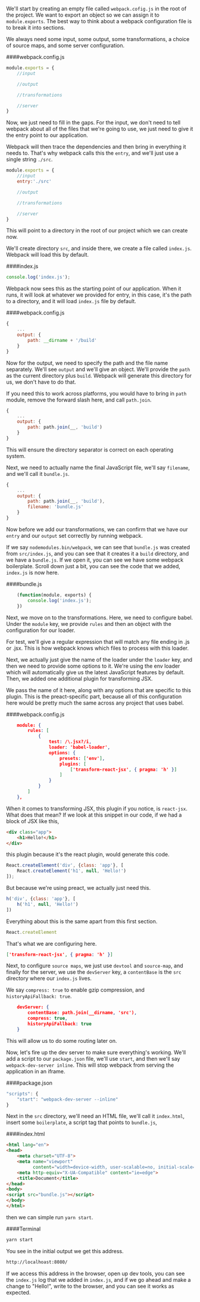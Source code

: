 We'll start by creating an empty file called `webpack.cofig.js` in the root of the project. We want to export an object so we can assign it to `module.exports`. The best way to think about a webpack configuration file is to break it into sections.

We always need some input, some output, some transformations, a choice of source maps, and some server configuration. 

####webpack.config.js
```javascript
module.exports = {
	//input

	//output

	//transformations

	//server
}
```
Now, we just need to fill in the gaps. For the input, we don't need to tell webpack about all of the files that we're going to use, we just need to give it the entry point to our application.

Webpack will then trace the dependencies and then bring in everything it needs to. That's why webpack calls this the `entry`, and we'll just use a single string `./src`. 

```javascript
module.exports = {
	//input
	entry:'./src'

	//output

	//transformations

	//server
}
```

This will point to a directory in the root of our project which we can create now.

We'll create directory `src`, and inside there, we create a file called `index.js`. Webpack will load this by default. 

####index.js
```javascript
console.log('index.js');
```

Webpack now sees this as the starting point of our application. When it runs, it will look at whatever we provided for entry, in this case, it's the path to a directory, and it will load `index.js` file by default.

####webpack.config.js
```javascript
{
	...
	output: {
		path: __dirname + '/build'
	}
}
```

Now for the output, we need to specify the path and the file name separately. We'll see `output` and we'll give an object. We'll provide the `path` as the current directory plus `build`. Webpack will generate this directory for us, we don't have to do that.

If you need this to work across platforms, you would have to bring in `path` module, remove the forward slash here, and call `path.join`. 

```javascript
{
	...
	output: {
		path: path.join(__, 'build')
	}
}
```

This will ensure the directory separator is correct on each operating system.

Next, we need to actually name the final JavaScript file, we'll say `filename`, and we'll call it `bundle.js`. 

```javascript
{
	...
	output: {
		path: path.join(__, 'build'),
		filename: 'bundle.js'
	}
}
```

Now before we add our transformations, we can confirm that we have our `entry` and our `output` set correctly by running webpack.

If we say `nodemodules.bin/webpack`, we can see that `bundle.js` was created from `src/index.js`, and you can see that it creates it a `build` directory, and we have a `bundle.js`. If we open it, you can see we have some webpack boilerplate. Scroll down just a bit, you can see the code that we added, `index.js` is now here. 

####bundle.js
```javascript
	(function(module, exports) {
		console.log('index.js');
	})
```
Next, we move on to the transformations. Here, we need to configure babel. Under the `module` key, we provide `rules` and then an object with the configuration for our loader.

For test, we'll give a regular expression that will match any file ending in .js or .jsx. This is how webpack knows which files to process with this loader.

Next, we actually just give the name of the loader under the `loader` key, and then we need to provide some options to it. We're using the env loader which will automatically give us the latest JavaScript features by default. Then, we added one additional plugin for transforming JSX.

We pass the name of it here, along with any options that are specific to this plugin. This is the preact-specific part, because all of this configuration here would be pretty much the same across any project that uses babel.

####webpack.config.js
```json
    module: {
        rules: [
            {
                test: /\.jsx?/i,
                loader: 'babel-loader',
                options: {
                    presets: ['env'],
                    plugins: [
                        ['transform-react-jsx', { pragma: 'h' }]
                    ]
                }
            }
        ]
    },
```

When it comes to transforming JSX, this plugin if you notice, is `react-jsx`. What does that mean? If we look at this snippet in our code, if we had a block of JSX like this, 

```html
<div class="app">
	<h1>Hello!</h1>
</div>
```

this plugin because it's the react plugin, would generate this code.

```javascript
React.createElement('div', {class: 'app'}, [
	React.createElement('h1', null, 'Hello!')
]);
```
But because we're using preact, we actually just need this. 

```javascript
h('div', {class: 'app'}, [
	h('h1', null, 'Hello!')
])
```
Everything about this is the same apart from this first section.

```javascript
React.createElement
```

That's what we are configuring here.

```json
['transform-react-jsx', { pragma: 'h' }]
```

Next, to configure `source maps`, we just use `devtool` and `source-map`, and finally for the server, we use the `devServer` key, a `contentBase` is the `src` directory where our `index.js` lives.

We say `compress: true` to enable gzip compression, and `historyApiFallback: true`. 

```json
    devServer: {
        contentBase: path.join(__dirname, 'src'),
        compress: true,
        historyApiFallback: true
    }
```

This will allow us to do some routing later on. 

Now, let's fire up the dev server to make sure everything's working. We'll add a script to our `package.json` file, we'll use `start`, and then we'll say `webpack-dev-server inline`. This will stop webpack from serving the application in 
an iframe.

####package.json
```javascript
"scripts": {
	"start": "webpack-dev-server --inline"
}
```

Next in the `src` directory, we'll need an HTML file, we'll call it `index.html`, insert some `boilerplate`, a script tag that points to `bundle.js`, 

####index.html
```html
<html lang="en">
<head>
    <meta charset="UTF-8">
    <meta name="viewport"
          content="width=device-width, user-scalable=no, initial-scale=1.0, maximum-scale=1.0, minimum-scale=1.0">
    <meta http-equiv="X-UA-Compatible" content="ie=edge">
    <title>Document</title>
</head>
<body>
<script src="bundle.js"></script>
</body>
</html>
```

then we can simple run `yarn start`. 

####Terminal
```bash
yarn start
```
You see in the initial output we get this address. 

```bash
http://localhoast:8080/
```

If we access this address in the browser, open up dev tools, you can see the `index.js` log that we added in `index.js`, and if we go ahead and make a change to "Hello!", write to the browser, and you can see it works as expected.